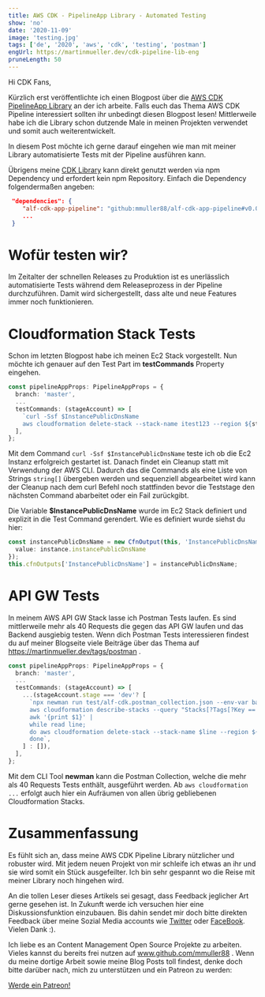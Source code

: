 ```yaml
---
title: AWS CDK - PipelineApp Library - Automated Testing
show: 'no'
date: '2020-11-09'
image: 'testing.jpg'
tags: ['de', '2020', 'aws', 'cdk', 'testing', 'postman']
engUrl: https://martinmueller.dev/cdk-pipeline-lib-eng
pruneLength: 50
---
```


Hi CDK Fans,

Kürzlich erst veröffentlichte ich einen Blogpost über die [AWS CDK PipelineApp Library](https://martinmueller.dev/cdk-pipeline-lib) an der ich arbeite. Falls euch das Thema AWS CDK Pipeline interessiert sollten ihr unbedingt diesen Blogpost lesen! Mittlerweile habe ich die Library schon dutzende Male in meinen Projekten verwendet und somit auch weiterentwickelt.

In diesem Post möchte ich gerne darauf eingehen wie man mit meiner Library automatisierte Tests mit der Pipeline ausführen kann.

Übrigens meine [CDK Library](https://github.com/mmuller88/alf-cdk-app-pipeline) kann direkt genutzt werden via npm Dependency und erfordert kein npm Repository. Einfach die Dependency folgendermaßen angeben:

```JSON
 "dependencies": {
    "alf-cdk-app-pipeline": "github:mmuller88/alf-cdk-app-pipeline#v0.0.8",
    ...
 }
```

# Wofür testen wir?
Im Zeitalter der schnellen Releases zu Produktion ist es unerlässlich automatisierte Tests während dem Releaseprozess in der Pipeline durchzuführen. Damit wird sichergestellt, dass alte und neue Features immer noch funktionieren.

# Cloudformation Stack Tests
Schon im letzten Blogpost habe ich meinen Ec2 Stack vorgestellt. Nun möchte ich genauer auf den Test Part im **testCommands** Property eingehen.

```TypeScript
const pipelineAppProps: PipelineAppProps = {
  branch: 'master',
  ...
  testCommands: (stageAccount) => [
    `curl -Ssf $InstancePublicDnsName
    aws cloudformation delete-stack --stack-name itest123 --region ${stageAccount.account.region}`,
  ],
};
```

Mit dem Command `curl -Ssf $InstancePublicDnsName` teste ich ob die Ec2 Instanz erfolgreich gestartet ist. Danach findet ein Cleanup statt mit Verwendung der AWS CLI. Dadurch das die Commands als eine Liste von Strings `string[]` übergeben werden und sequenziell abgearbeitet wird kann der Cleanup nach dem curl Befehl noch stattfinden bevor die Teststage den nächsten Command abarbeitet oder ein Fail zurückgibt.

Die Variable **$InstancePublicDnsName** wurde im Ec2 Stack definiert und explizit in die Test Command gerendert. Wie es definiert wurde siehst du hier:

```TypeScript
const instancePublicDnsName = new CfnOutput(this, 'InstancePublicDnsName', {
  value: instance.instancePublicDnsName
});
this.cfnOutputs['InstancePublicDnsName'] = instancePublicDnsName;
```

# API GW Tests
In meinem AWS API GW Stack lasse ich Postman Tests laufen. Es sind mittlerweile mehr als 40 Requests die gegen das API GW laufen und das Backend ausgiebig testen. Wenn dich Postman Tests interessieren findest du auf meiner Blogseite viele Beiträge über das Thema auf https://martinmueller.dev/tags/postman .

```TypeScript
const pipelineAppProps: PipelineAppProps = {
  branch: 'master',
  ...
  testCommands: (stageAccount) => [
    ...(stageAccount.stage === 'dev'? [
      `npx newman run test/alf-cdk.postman_collection.json --env-var baseUrl=$RestApiEndPoint -r cli,json --reporter-json-export tmp/newman/report.json --export-environment tmp/newman/env-vars.json --export-globals tmp/newman/global-vars.json
      aws cloudformation describe-stacks --query "Stacks[?Tags[?Key == 'alfInstanceId'][]].StackName" --region ${stageAccount.account.region} --output text |
      awk '{print $1}' |
      while read line;
      do aws cloudformation delete-stack --stack-name $line --region ${stageAccount.account.region};
      done`,
    ] : []),
  ],
};
```

Mit dem CLI Tool **newman** kann die Postman Collection, welche die mehr als 40 Requests Tests enthält, ausgeführt werden. Ab `aws cloudformation ...` erfolgt auch hier ein Aufräumen von allen übrig gebliebenen Cloudformation Stacks.

# Zusammenfassung
Es fühlt sich an, dass meine AWS CDK Pipeline Library nützlicher und robuster wird. Mit jedem neuen Projekt von mir schleife ich etwas an ihr und sie wird somit ein Stück ausgefeilter. Ich bin sehr gespannt wo die Reise mit meiner Library noch hingehen wird.

An die tollen Leser dieses Artikels sei gesagt, dass Feedback jeglicher Art gerne gesehen ist. In Zukunft werde ich versuchen hier eine Diskussionsfunktion einzubauen. Bis dahin sendet mir doch bitte direkten Feedback über meine Sozial Media accounts wie [Twitter](https://twitter.com/MartinMueller_) oder [FaceBook](https://www.facebook.com/martin.muller.10485). Vielen Dank :).

Ich liebe es an Content Management Open Source Projekte zu arbeiten. Vieles kannst du bereits frei nutzen auf www.github.com/mmuller88 . Wenn du meine dortige Arbeit sowie meine Blog Posts toll findest, denke doch bitte darüber nach, mich zu unterstützen und ein Patreon zu werden:

<a href="https://www.patreon.com/bePatron?u=29010217" data-patreon-widget-type="become-patron-button">Werde ein Patreon!</a><script async src="https://c6.patreon.com/becomePatronButton.bundle.js"></script>